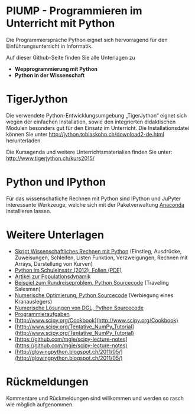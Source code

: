 # PIUMP - Programmieren im Unterricht mit Python

Die Programmiersprache Python eignet sich hervorragend für den Einführungsunterricht in Informatik. 

Auf dieser Github-Seite finden Sie alle Unterlagen zu

- __Wepprogrammierung mit Python__
- __Python in der Wissenschaft__


TigerJython
===========

Die verwendete Python-Entwicklungsumgebung „TigerJython“ eignet sich wegen der einfachen Installation, sowie den integrierten didaktischen Modulen besonders gut für den Einsatz im Unterricht. Die Installationsdatei können Sie unter http://jython.tobiaskohn.ch/download2-de.html herunterladen. 

Die Kursagenda und weitere Unterrichtsmaterialien finden Sie unter: http://www.tigerjython.ch/kurs2015/


Python und IPython
==================
Für das wissenschatliche Rechnen mit Python sind IPython und JuPyter interessante Werkzeuge, welche sich
mit der Paketverwaltung [Anaconda](http://docs.continuum.io/anaconda/install.html) installieren lassen.


Weitere Unterlagen
==================

- [Skript Wissenschaftliches Rechnen mit Python](https://github.com/mgje/Python-Mathematik-Beispiele/blob/master/Skript_Wissenschaftliches_Rechnen_mit_Python_WB_Wetzikon.pdf?raw=true)
(Einstieg, Ausdrücke, Zuweisungen, Schleifen, Listen
Funktion, Verzweigungen, Rechnen mit Arrays, Darstellung von
Kurven)
- [Python im Schuleinsatz (2012), Folien (PDF)](https://github.com/mgje/Python-Mathematik-Beispiele/blob/master/Python_im_Schuleinsatz.pdf?raw=true)
- [Artikel zur Populationsdynamik](https://github.com/mgje/Python-Mathematik-Beispiele/blob/master/Mathematik_Artikel/Populationsdynamik_koerner_Istron6.pdf)
- [Beispiel zum Rundreiseproblem, Python Sourcecode](https://github.com/mgje/Python-Mathematik-Beispiele/blob/master/Python-Beispiele/Rundreise-TSP_FAST) (Traveling Salesman)
- [Numerische Optimierung, Python Sourcecode](https://github.com/mgje/Python-Mathematik-Beispiele/blob/master/Python-Beispiele/Optimierung) (Verbiegung eines Kranauslegers)
- [Numerische Lösungen von DGL, Python Sourcecode](https://github.com/mgje/Python-Mathematik-Beispiele/blob/master/Python-Beispiele/numDGL)  
- [Programmieraufgaben](http://www.programmieraufgaben.ch/)
- [http://www.scipy.org/Cookbook](http://www.scipy.org/Cookbook)
- [http://www.scipy.org/Tentative_NumPy_Tutorial](http://www.scipy.org/Tentative_NumPy_Tutorial)
- [https://github.com/mgje/scipy-lecture-notes](https://github.com/mgje/scipy-lecture-notes)
- [http://glowingpython.blogspot.ch/2011/05/](http://glowingpython.blogspot.ch/2011/05/)

Rückmeldungen
=============

Kommentare und Rückmeldungen sind willkommen und werden so rasch wie möglich aufgenommen.